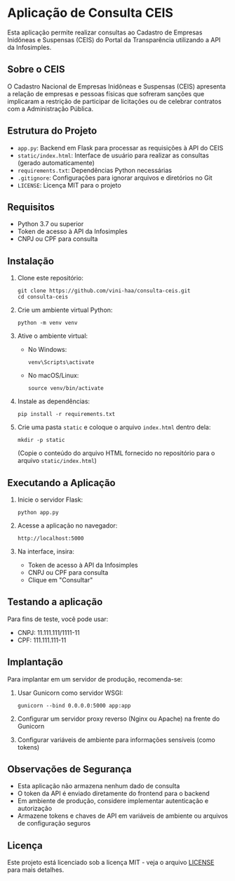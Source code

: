 # Aplicação de Consulta CEIS

Esta aplicação permite realizar consultas ao Cadastro de Empresas Inidôneas e Suspensas (CEIS) do Portal da Transparência utilizando a API da Infosimples.

## Sobre o CEIS

O Cadastro Nacional de Empresas Inidôneas e Suspensas (CEIS) apresenta a relação de empresas e pessoas físicas que sofreram sanções que implicaram a restrição de participar de licitações ou de celebrar contratos com a Administração Pública.

## Estrutura do Projeto

- `app.py`: Backend em Flask para processar as requisições à API do CEIS
- `static/index.html`: Interface de usuário para realizar as consultas (gerado automaticamente)
- `requirements.txt`: Dependências Python necessárias
- `.gitignore`: Configurações para ignorar arquivos e diretórios no Git
- `LICENSE`: Licença MIT para o projeto

## Requisitos

- Python 3.7 ou superior
- Token de acesso à API da Infosimples
- CNPJ ou CPF para consulta

## Instalação

1. Clone este repositório:
   ```
   git clone https://github.com/vini-haa/consulta-ceis.git
   cd consulta-ceis
   ```

2. Crie um ambiente virtual Python:
   ```
   python -m venv venv
   ```

3. Ative o ambiente virtual:
   - No Windows:
     ```
     venv\Scripts\activate
     ```
   - No macOS/Linux:
     ```
     source venv/bin/activate
     ```

4. Instale as dependências:
   ```
   pip install -r requirements.txt
   ```

5. Crie uma pasta `static` e coloque o arquivo `index.html` dentro dela:
   ```
   mkdir -p static
   ```
   (Copie o conteúdo do arquivo HTML fornecido no repositório para o arquivo `static/index.html`)

## Executando a Aplicação

1. Inicie o servidor Flask:
   ```
   python app.py
   ```

2. Acesse a aplicação no navegador:
   ```
   http://localhost:5000
   ```

3. Na interface, insira:
   - Token de acesso à API da Infosimples
   - CNPJ ou CPF para consulta
   - Clique em "Consultar"

## Testando a aplicação

Para fins de teste, você pode usar:
- CNPJ: 11.111.111/1111-11
- CPF: 111.111.111-11

## Implantação

Para implantar em um servidor de produção, recomenda-se:

1. Usar Gunicorn como servidor WSGI:
   ```
   gunicorn --bind 0.0.0.0:5000 app:app
   ```

2. Configurar um servidor proxy reverso (Nginx ou Apache) na frente do Gunicorn

3. Configurar variáveis de ambiente para informações sensíveis (como tokens)

## Observações de Segurança

- Esta aplicação não armazena nenhum dado de consulta
- O token da API é enviado diretamente do frontend para o backend
- Em ambiente de produção, considere implementar autenticação e autorização
- Armazene tokens e chaves de API em variáveis de ambiente ou arquivos de configuração seguros

## Licença

Este projeto está licenciado sob a licença MIT - veja o arquivo [LICENSE](LICENSE) para mais detalhes.
